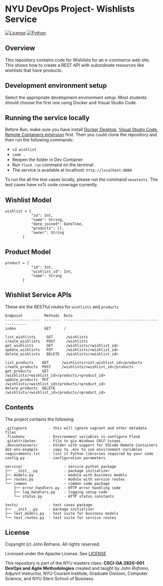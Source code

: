 # NYU DevOps Project- Wishlists Service

[![License](https://img.shields.io/badge/License-Apache_2.0-blue.svg)](https://opensource.org/licenses/Apache-2.0)
[![Python](https://img.shields.io/badge/Language-Python-blue.svg)](https://python.org/)



## Overview

This repository contains code for Wishlists for an e-commerce web site. This shows how to create a REST API with subordinate resources like wishlists that have products:


## Development environment setup

Select the appropriate development environment setup. Most students should choose the first one using Docker and Visual Studio Code.

## Running the service locally

Before Run, make sure you have install [Docker Desktop](https://www.docker.com/products/docker-desktop), [Visual Studio Code](https://code.visualstudio.com), [Remote Containers extension](https://marketplace.visualstudio.com/items?itemName=ms-vscode-remote.remote-containers) first. Then you could clone the repository and then run the following commands:

- ```cd wishlist```
- ```code .```
- Reopen the folder in Dev Container
- Run ```flask run``` command on the terminal
- The service is available at localhost: ```http://localhost:8000```

To run the all the test cases locally, please run the command ```nosetests```. The test cases have xx% code coverage currently.
## Wishlist Model
```
wishlist = {
            "id": Int,
            "name": String,
            "date_joined": DateTime,
            "products": [],
            "owner": String
        }
```
## Product Model
```
product = {
            "id": Int,
            "wishlist_id": Int,
            "name": String
        }
```

## Wishlist Service APIs


These are the RESTful routes for `wishlists` and `products`
```
Endpoint          Methods  Rule
----------------  -------  -----------------------------------------------------
index             GET      /

list_wishlists     GET      /wishlists
create_wishlists   POST     /wishlists
get_wishlists      GET      /wishlists/<wishlist_id>
update_wishlists   PUT      /wishlists/<wishlist_id>
delete_wishlists   DELETE   /wishlists/<wishlist_id>

list_products    GET      /wishlists/<int:wishlist_id>/products
create_products  POST     /wishlists/<wishlist_id>/products
get_products     GET      /wishlists/<wishlist_id>/products/<product_id>
update_products  PUT      /wishlists/<wishlist_id>/products/<product_id>
delete_products  DELETE   /wishlists/<wishlist_id>/products/<product_id>
```
<!-- 
The test cases have 95% test coverage and can be run with `nosetests` -->



## Contents

The project contains the following:

```text
.gitignore          - this will ignore vagrant and other metadata files
.flaskenv           - Environment variables to configure Flask
.gitattributes      - File to gix Windows CRLF issues
.devcontainers/     - Folder with support for VSCode Remote Containers
dot-env-example     - copy to .env to use environment variables
requirements.txt    - list if Python libraries required by your code
config.py           - configuration parameters

service/                   - service python package
├── __init__.py            - package initializer
├── models.py              - module with business models
├── routes.py              - module with service routes
└── common                 - common code package
    ├── error_handlers.py  - HTTP error handling code
    ├── log_handlers.py    - logging setup code
    └── status.py          - HTTP status constants

tests/              - test cases package
├── __init__.py     - package initializer
├── test_models.py  - test suite for business models
└── test_routes.py  - test suite for service routes
```

## License

Copyright (c) John Rofrano. All rights reserved.

Licensed under the Apache License. See [LICENSE](LICENSE)

This repository is part of the NYU masters class: **CSCI-GA.2820-001 DevOps and Agile Methodologies** created and taught by *John Rofrano*, Adjunct Instructor, NYU Courant Institute, Graduate Division, Computer Science, and NYU Stern School of Business.
